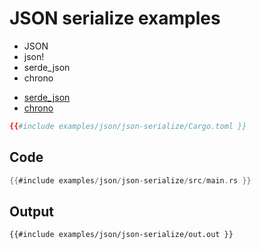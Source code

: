 # JSON serialize examples

- JSON
- json!
- serde_json
- chrono

* [serde_json](https://crates.io/crates/serde_json)
* [chrono](https://crates.io/crates/chrono)

```toml
{{#include examples/json/json-serialize/Cargo.toml }}
```

## Code

```rust
{{#include examples/json/json-serialize/src/main.rs }}
```

## Output

```
{{#include examples/json/json-serialize/out.out }}
```


